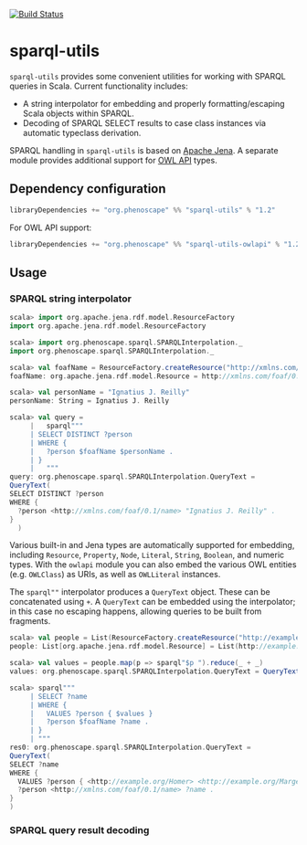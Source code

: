 [![Build Status](https://travis-ci.com/phenoscape/sparql-utils.svg?branch=master)](https://travis-ci.com/phenoscape/sparql-utils)

# sparql-utils

`sparql-utils` provides some convenient utilities for working with SPARQL queries in Scala. Current functionality includes:
- A string interpolator for embedding and properly formatting/escaping Scala objects within SPARQL.
- Decoding of SPARQL SELECT results to case class instances via automatic typeclass derivation.

SPARQL handling in `sparql-utils` is based on [Apache Jena](https://jena.apache.org). A separate module provides additional support for [OWL API](https://owlcs.github.io/owlapi/) types.

## Dependency configuration

```scala
libraryDependencies += "org.phenoscape" %% "sparql-utils" % "1.2"
```

For OWL API support:

```scala
libraryDependencies += "org.phenoscape" %% "sparql-utils-owlapi" % "1.2"
```

## Usage

### SPARQL string interpolator

```scala
scala> import org.apache.jena.rdf.model.ResourceFactory
import org.apache.jena.rdf.model.ResourceFactory

scala> import org.phenoscape.sparql.SPARQLInterpolation._
import org.phenoscape.sparql.SPARQLInterpolation._

scala> val foafName = ResourceFactory.createResource("http://xmlns.com/foaf/0.1/name")
foafName: org.apache.jena.rdf.model.Resource = http://xmlns.com/foaf/0.1/name

scala> val personName = "Ignatius J. Reilly"
personName: String = Ignatius J. Reilly

scala> val query =
     |   sparql"""
     | SELECT DISTINCT ?person
     | WHERE {
     |   ?person $foafName $personName .
     | }
     |   """
query: org.phenoscape.sparql.SPARQLInterpolation.QueryText =
QueryText(
SELECT DISTINCT ?person
WHERE {
  ?person <http://xmlns.com/foaf/0.1/name> "Ignatius J. Reilly" .
}
  )
```
Various built-in and Jena types are automatically supported for embedding, including 
`Resource`, `Property`, `Node`, `Literal`, `String`, `Boolean`, and numeric types. 
With the `owlapi` module you can also embed the various OWL entities (e.g. `OWLClass`) as URIs, 
as well as `OWLLiteral` instances. 

The `sparql""` interpolator produces a `QueryText` object. These can be concatenated using `+`. 
A `QueryText` can be embedded using the interpolator; in this case no escaping happens, allowing queries to 
be built from fragments.

```scala
scala> val people = List(ResourceFactory.createResource("http://example.org/Homer"), ResourceFactory.createResource("http://example.org/Marge"), ResourceFactory.createResource("http://example.org/Bart"))
people: List[org.apache.jena.rdf.model.Resource] = List(http://example.org/Homer, http://example.org/Marge, http://example.org/Bart)

scala> val values = people.map(p => sparql"$p ").reduce(_ + _)
values: org.phenoscape.sparql.SPARQLInterpolation.QueryText = QueryText(<http://example.org/Homer> <http://example.org/Marge> <http://example.org/Bart> )

scala> sparql"""
     | SELECT ?name
     | WHERE {
     |   VALUES ?person { $values }
     |   ?person $foafName ?name .
     | }
     | """
res0: org.phenoscape.sparql.SPARQLInterpolation.QueryText =
QueryText(
SELECT ?name
WHERE {
  VALUES ?person { <http://example.org/Homer> <http://example.org/Marge> <http://example.org/Bart>  }
  ?person <http://xmlns.com/foaf/0.1/name> ?name .
}
)

```
### SPARQL query result decoding
